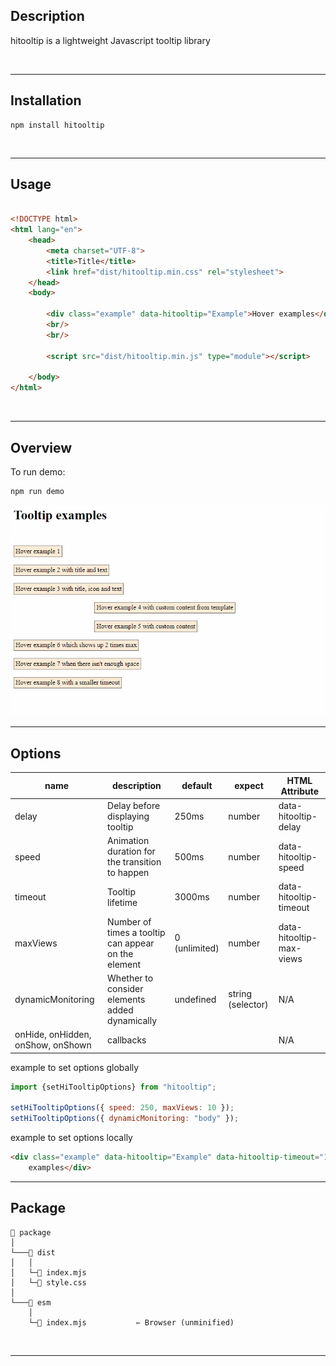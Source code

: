
## Description

hitooltip is a lightweight Javascript tooltip library

<br/>

---



## Installation

```shell
npm install hitooltip
```

<br/>

---

## Usage

```html

<!DOCTYPE html>
<html lang="en">
    <head>
        <meta charset="UTF-8">
        <title>Title</title>
        <link href="dist/hitooltip.min.css" rel="stylesheet">
    </head>
    <body>
        
        <div class="example" data-hitooltip="Example">Hover examples</div>
        <br/>
        <br/>
        
        <script src="dist/hitooltip.min.js" type="module"></script>
    
    </body>
</html>


```

<br/>

---

## Overview

To run demo:

```shell
npm run demo
```

![Demo](https://github.com/thimpat/demos/blob/main/hitooltip/preview.gif)

---

## Options


| name                              | description                                         | default       | expect            | HTML Attribute           |
|-----------------------------------|-----------------------------------------------------|---------------|-------------------|--------------------------|
| delay                             | Delay before displaying tooltip                     | 250ms         | number            | data-hitooltip-delay     |
| speed                             | Animation duration for the transition to happen     | 500ms         | number            | data-hitooltip-speed     |
| timeout                           | Tooltip lifetime                                    | 3000ms        | number            | data-hitooltip-timeout   |
| maxViews                          | Number of times a tooltip can appear on the element | 0 (unlimited) | number            | data-hitooltip-max-views |
| dynamicMonitoring                 | Whether to consider elements added dynamically      | undefined     | string (selector) | N/A                      |
| onHide, onHidden, onShow, onShown | callbacks                                           |               |                   | N/A                      |


example to set options globally

```javascript
import {setHiTooltipOptions} from "hitooltip";

setHiTooltipOptions({ speed: 250, maxViews: 10 });
setHiTooltipOptions({ dynamicMonitoring: "body" });
```

example to set options locally

```html
<div class="example" data-hitooltip="Example" data-hitooltip-timeout="10000" data-hitooltip-max-views="2">Hover 
    examples</div>
```

---

## Package

```
📁 package                
│
└───📁 dist
│   │
│   └─📝 index.mjs         
│   └─📝 style.css         
│   
└───📁 esm
    │
    └─📝 index.mjs           ⇽ Browser (unminified)

```

<br/>

---


